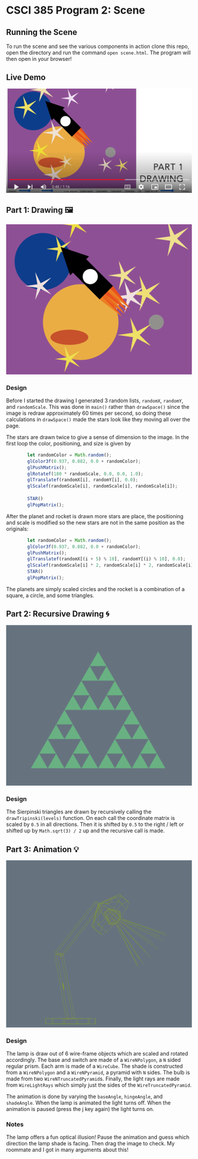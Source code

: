 # CSCI 385 Program 2: Scene

## Running the Scene

To run the scene and see the various components in action clone this repo, open the directory and run the command `open scene.html`. The program will then open in your browser!

## Live Demo

[![Watch the video](./images/thumbnail.png)](https://youtu.be/PA2cEEQzDbM)



## Part 1: Drawing :framed_picture:

![Drawing](./images/drawing.png)
### Design

Before I started the drawing I generated 3 random lists, `randomX`, `randomY`, and `randomScale`. This was done in `main()` rather than `drawSpace()` since the image is redraw approximately 60 times per second, so doing these calculations in `drawSpace()` made the stars look like they moving all over the page.

The stars are drawn twice to give a sense of dimension to the image. In the first loop the color, positioning, and size is given by
``` javaScript
        let randomColor = Math.random();
        glColor3f(0.937, 0.882, 0.0 + randomColor);
        glPushMatrix();
        glRotatef(180 * randomScale, 0.0, 0.0, 1.0);
        glTranslatef(randomX[i], randomY[i], 0.0);
        glScalef(randomScale[i], randomScale[i], randomScale[i]);

        STAR()
        glPopMatrix();
```

After the planet and rocket is drawn more stars are place, the positioning and scale is modified so the new stars are not in the same position as the originals:
```javaScript
        let randomColor = Math.random();
        glColor3f(0.937, 0.882, 0.0 + randomColor);
        glPushMatrix();
        glTranslatef(randomX[(i + 5) % 10], randomY[(i) % 10], 0.0);
        glScalef(randomScale[i] * 2, randomScale[i] * 2, randomScale[i] * 2); // so new stars are not in position of initial stars
        STAR()
        glPopMatrix();
```

The planets are simply scaled circles and the rocket is a combination of a square, a circle, and some triangles.

## Part 2: Recursive Drawing 	:cyclone:

![Triangles](./images/triangles.png)

### Design

The Sierpinski triangles are drawn by recursively calling the ` drawTripinski(levels)` function. On each call the coordinate matrix is scaled by `0.5` in all directions. Then it is shifted by `0.5` to the right / left or shifted up by `Math.sqrt(3) / 2` up and the recursive call is made.

## Part 3: Animation :bulb:

![Lamp](./images/lamp.png)
### Design

The lamp is draw out of 6 wire-frame objects which are scaled and rotated accordingly. The base and switch are made of a `WireNPolygon`, a `N` sided regular prism. Each arm is made of a `WireCube`. The shade is constructed from a `WireNPolygon` and a `WireNPyramid`, a pyramid with `N` sides. The bulb is made from two `WireNTruncatedPyramid`s. Finally, the light rays are made from  `WireLightRays` which simply just the sides of the `WireTruncatedPyramid`.

The animation is done by varying the `baseAngle`, `hingeAngle`, and `shadeAngle`. When the lamp is animated the light turns off. When the animation is paused (press the j key again) the light turns on.

### Notes

The lamp offers a fun optical illusion! Pause the animation and guess which direction the lamp shade is facing. Then drag the image to check. My roommate and I got in many arguments about this!